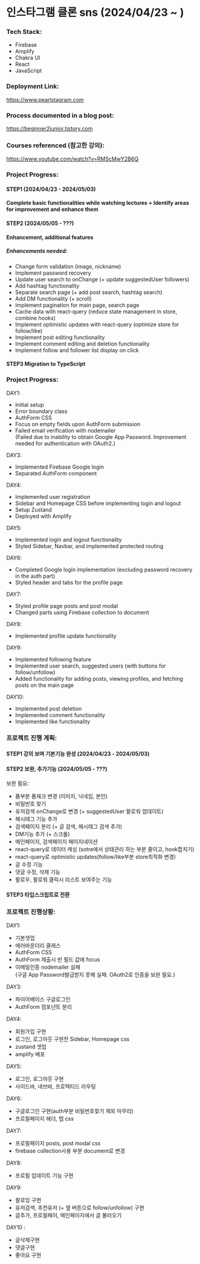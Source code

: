 # 인스타그램 클론 sns (2024/04/23 ~ )

### Tech Stack:

- Firebase
- Amplify
- Chakra UI
- React
- JavaScript

### Deployment Link:

https://www.pearlstagram.com

### Process documented in a blog post:

https://beginner2junior.tistory.com

### Courses referenced (참고한 강의):

https://www.youtube.com/watch?v=RMScMwY2B6Q

### Project Progress:

#### STEP1 (2024/04/23 - 2024/05/03)
#### Complete basic functionalities while watching lectures + Identify areas for improvement and enhance them 

#### STEP2 (2024/05/05 - ???)
#### Enhancement, additional features 

##### Enhancements needed:
- Change form validation (image, nickname)
- Implement password recovery
- Update user search to onChange (+ update suggestedUser followers)
- Add hashtag functionality
- Separate search page (+ add post search, hashtag search)
- Add DM functionality (+ scroll)
- Implement pagination for main page, search page
- Cache data with react-query (reduce state management in store, combine hooks)
- Implement optimistic updates with react-query (optimize store for follow/like)
- Implement post editing functionality
- Implement comment editing and deletion functionality
- Implement follow and follower list display on click

#### STEP3 Migration to TypeScript

### Project Progress:

DAY1:

- Initial setup
- Error boundary class
- AuthForm CSS
- Focus on empty fields upon AuthForm submission
- Failed email verification with nodemailer  
  (Failed due to inability to obtain Google App Password. Improvement needed for authentication with OAuth2.)

DAY3:

- Implemented Firebase Google login
- Separated AuthForm component

DAY4:

- Implemented user registration
- Sidebar and Homepage CSS before implementing login and logout
- Setup Zustand
- Deployed with Amplify

DAY5:

- Implemented login and logout functionality
- Styled Sidebar, Navbar, and implemented protected routing

DAY6:

- Completed Google login implementation (excluding password recovery in the auth part)
- Styled header and tabs for the profile page

DAY7:

- Styled profile page posts and post modal
- Changed parts using Firebase collection to document

DAY8:

- Implemented profile update functionality

DAY9:

- Implemented following feature
- Implemented user search, suggested users (with buttons for follow/unfollow)
- Added functionality for adding posts, viewing profiles, and fetching posts on the main page

DAY10:

- Implemented post deletion
- Implemented comment functionality
- Implemented like functionality



### 프로젝트 진행 계획:

#### STEP1 강의 보며 기본기능 완성 (2024/04/23 - 2024/05/03)

#### STEP2 보완, 추가기능 (2024/05/05 - ???)

보완 필요: 
- 폼부분 폼체크 변경 (이미지, 닉네임, 본인)  
- 비밀번호 찾기  
- 유저검색 onChange로 변경 (+ suggestedUser 팔로워 업데이트)  
- 해시태그 기능 추가
- 검색페이지 분리 (+ 글 검색, 해시태그 검색 추가)  
- DM기능 추가 (+ 스크롤)  
- 메인페이지, 검색페이지 페이지네이션  
- react-query로 데이터 캐싱 (sotre에서 상태관리 하는 부분 줄이고, hook합치기)  
- react-query로 optimistic updates(follow/like부분 store최적화 변경)  
- 글 수정 기능  
- 댓글 수정, 삭제 기능  
- 팔로우, 팔로워 클릭시 리스트 보여주는 기능


#### STEP3 타입스크립트로 전환

### 프로젝트 진행상황:

DAY1:

- 기본셋업
- 에러바운더리 클래스
- AuthForm CSS
- AuthForm 제출시 빈 필드 값에 focus
- 이메일인증 nodemailer 실패  
  (구글 App Password발급받지 못해 실패. OAuth2로 인증을 보완 필요.)

DAY3:

- 파이어베이스 구글로그인
- AuthForm 컴포넌트 분리

DAY4:

- 회원가입 구현
- 로그인, 로그아웃 구현전 Sidebar, Homepage css
- zustand 셋업
- amplify 배포

DAY5:

- 로그인, 로그아웃 구현
- 사이드바, 네브바, 프로텍티드 라우팅

DAY6:

- 구글로그인 구현(auth부분 비밀번호찾기 제외 마무리)
- 프로필페이지 헤더, 탭 css

DAY7:

- 프로필페이지 posts, post modal css
- firebase collection사용 부분 document로 변경

DAY8:

- 프로필 업데이트 기능 구현

DAY9:

- 팔로잉 구현
- 유저검색, 추천유저 (+ 옆 버튼으로 follow/unfollow) 구현
- 글추가, 프로필페이, 메인페이지에서 글 불러오기

DAY10 :

- 글삭제구현
- 댓글구현
- 좋아요 구현
